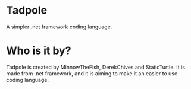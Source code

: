 # Tadpole
A simpler .net framework coding language.

# Who is it by?
Tadpole is created by MinnowTheFish, DerekChives and StaticTurtle. It is made from .net framework, and it is aiming to make it an easier to use coding language.
